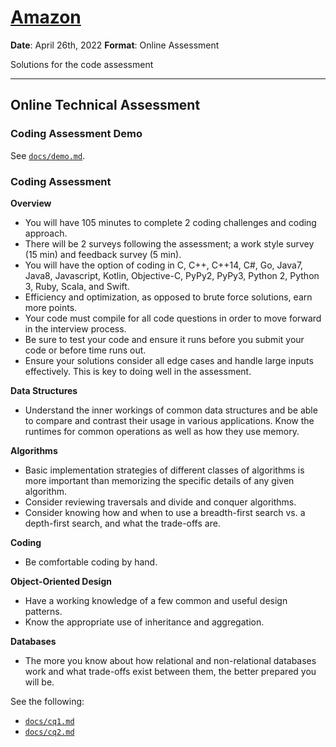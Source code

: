 # [Amazon](https://www.amazon.com)

**Date**: April 26th, 2022
**Format**: Online Assessment

Solutions for the code assessment

---

## Online Technical Assessment

### Coding Assessment Demo

See [`docs/demo.md`](docs/demo.md).

### Coding Assessment

**Overview**
* You will have 105 minutes to complete 2 coding challenges and coding approach.
* There will be 2 surveys following the assessment; a work style survey (15 min) and feedback survey (5 min).
* You will have the option of coding in C, C++, C++14, C#, Go, Java7, Java8, Javascript, Kotlin, Objective-C, PyPy2, PyPy3, Python 2, Python 3, Ruby, Scala, and Swift.
* Efficiency and optimization, as opposed to brute force solutions, earn more points.
* Your code must compile for all code questions in order to move forward in the interview process.
* Be sure to test your code and ensure it runs before you submit your code or before time runs out.
* Ensure your solutions consider all edge cases and handle large inputs effectively. This is key to doing well in the assessment.

**Data Structures**
* Understand the inner workings of common data structures and be able to compare and contrast their usage in various applications. Know the runtimes for common operations as well as how they use memory.

**Algorithms**
* Basic implementation strategies of different classes of algorithms is more important than memorizing the specific details of any given algorithm.
* Consider reviewing traversals and divide and conquer algorithms.
* Consider knowing how and when to use a breadth-first search vs. a depth-first search, and what the trade-offs are.

**Coding**
* Be comfortable coding by hand.

**Object-Oriented Design**
* Have a working knowledge of a few common and useful design patterns.
* Know the appropriate use of inheritance and aggregation.

**Databases**
* The more you know about how relational and non-relational databases work and what trade-offs exist between them, the better prepared you will be.

See the following:
* [`docs/cq1.md`](docs/cq1.md)
* [`docs/cq2.md`](docs/cq2.md)
